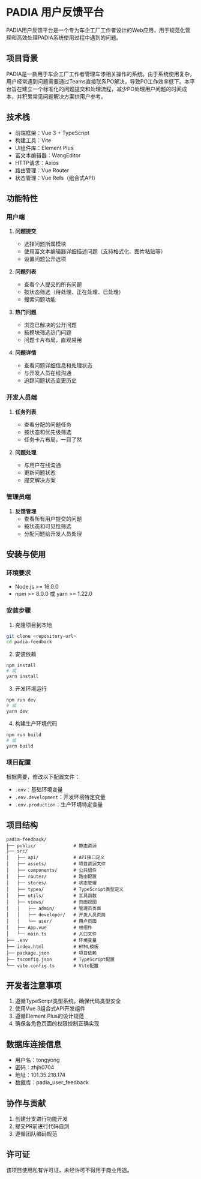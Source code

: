 # PADIA 用户反馈平台

PADIA用户反馈平台是一个专为车企工厂工作者设计的Web应用，用于规范化管理和高效处理PADIA系统使用过程中遇到的问题。

## 项目背景

PADIA是一款用于车企工厂工作者管理车漆相关操作的系统。由于系统使用复杂，用户经常遇到问题需要通过Teams直接联系PO解决，导致PO工作效率低下。本平台旨在建立一个标准化的问题提交和处理流程，减少PO处理用户问题的时间成本，并积累常见问题解决方案供用户参考。

## 技术栈

- 前端框架：Vue 3 + TypeScript
- 构建工具：Vite
- UI组件库：Element Plus
- 富文本编辑器：WangEditor
- HTTP请求：Axios
- 路由管理：Vue Router
- 状态管理：Vue Refs（组合式API）

## 功能特性

### 用户端

1. **问题提交**
   - 选择问题所属模块
   - 使用富文本编辑器详细描述问题（支持格式化、图片粘贴等）
   - 设置问题公开选项

2. **问题列表**
   - 查看个人提交的所有问题
   - 按状态筛选（待处理、正在处理、已处理）
   - 搜索问题功能

3. **热门问题**
   - 浏览已解决的公开问题
   - 按模块筛选热门问题
   - 问题卡片布局，直观易用

4. **问题详情**
   - 查看问题详细信息和处理状态
   - 与开发人员在线沟通
   - 追踪问题状态变更历史

### 开发人员端

1. **任务列表**
   - 查看分配的问题任务
   - 按状态和优先级筛选
   - 任务卡片布局，一目了然

2. **问题处理**
   - 与用户在线沟通
   - 更新问题状态
   - 提交解决方案

### 管理员端

1. **反馈管理**
   - 查看所有用户提交的问题
   - 按状态和可见性筛选
   - 分配问题给开发人员处理

## 安装与使用

### 环境要求

- Node.js >= 16.0.0
- npm >= 8.0.0 或 yarn >= 1.22.0

### 安装步骤

1. 克隆项目到本地

```bash
git clone <repository-url>
cd padia-feedback
```

2. 安装依赖

```bash
npm install
# 或
yarn install
```

3. 开发环境运行

```bash
npm run dev
# 或
yarn dev
```

4. 构建生产环境代码

```bash
npm run build
# 或
yarn build
```

### 项目配置

根据需要，修改以下配置文件：

- `.env`：基础环境变量
- `.env.development`：开发环境特定变量
- `.env.production`：生产环境特定变量

## 项目结构

```
padia-feedback/
├── public/              # 静态资源
├── src/
│   ├── api/             # API接口定义
│   ├── assets/          # 项目资源文件
│   ├── components/      # 公共组件
│   ├── router/          # 路由配置
│   ├── stores/          # 状态管理
│   ├── types/           # TypeScript类型定义
│   ├── utils/           # 工具函数
│   ├── views/           # 页面视图
│   │   ├── admin/       # 管理员页面
│   │   ├── developer/   # 开发人员页面
│   │   └── user/        # 用户页面
│   ├── App.vue          # 根组件
│   └── main.ts          # 入口文件
├── .env                 # 环境变量
├── index.html           # HTML模板
├── package.json         # 项目依赖
├── tsconfig.json        # TypeScript配置
└── vite.config.ts       # Vite配置
```

## 开发者注意事项

1. 遵循TypeScript类型系统，确保代码类型安全
2. 使用Vue 3组合式API开发组件
3. 遵循Element Plus的设计规范
4. 确保各角色页面的权限控制正确实现

## 数据库连接信息

- 用户名：tongyong
- 密码：zhjh0704
- 地址：101.35.218.174
- 数据库：padia_user_feedback

## 协作与贡献

1. 创建分支进行功能开发
2. 提交PR前进行代码自测
3. 遵循团队编码规范

## 许可证

该项目使用私有许可证，未经许可不得用于商业用途。
